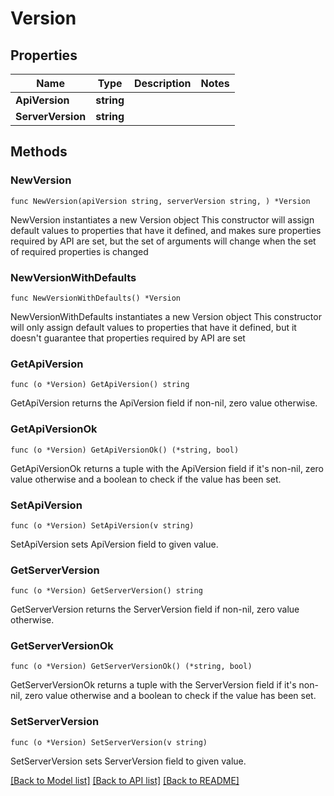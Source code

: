 # Version

## Properties

Name | Type | Description | Notes
------------ | ------------- | ------------- | -------------
**ApiVersion** | **string** |  | 
**ServerVersion** | **string** |  | 

## Methods

### NewVersion

`func NewVersion(apiVersion string, serverVersion string, ) *Version`

NewVersion instantiates a new Version object
This constructor will assign default values to properties that have it defined,
and makes sure properties required by API are set, but the set of arguments
will change when the set of required properties is changed

### NewVersionWithDefaults

`func NewVersionWithDefaults() *Version`

NewVersionWithDefaults instantiates a new Version object
This constructor will only assign default values to properties that have it defined,
but it doesn't guarantee that properties required by API are set

### GetApiVersion

`func (o *Version) GetApiVersion() string`

GetApiVersion returns the ApiVersion field if non-nil, zero value otherwise.

### GetApiVersionOk

`func (o *Version) GetApiVersionOk() (*string, bool)`

GetApiVersionOk returns a tuple with the ApiVersion field if it's non-nil, zero value otherwise
and a boolean to check if the value has been set.

### SetApiVersion

`func (o *Version) SetApiVersion(v string)`

SetApiVersion sets ApiVersion field to given value.


### GetServerVersion

`func (o *Version) GetServerVersion() string`

GetServerVersion returns the ServerVersion field if non-nil, zero value otherwise.

### GetServerVersionOk

`func (o *Version) GetServerVersionOk() (*string, bool)`

GetServerVersionOk returns a tuple with the ServerVersion field if it's non-nil, zero value otherwise
and a boolean to check if the value has been set.

### SetServerVersion

`func (o *Version) SetServerVersion(v string)`

SetServerVersion sets ServerVersion field to given value.



[[Back to Model list]](../README.md#documentation-for-models) [[Back to API list]](../README.md#documentation-for-api-endpoints) [[Back to README]](../README.md)


